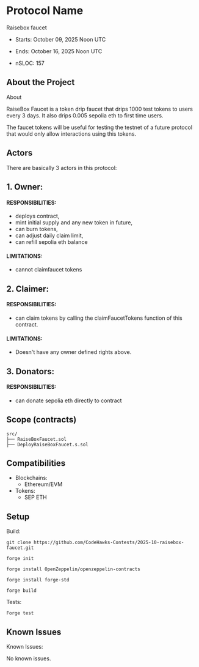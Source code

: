 # Protocol Name

Raisebox faucet

- Starts: October 09, 2025 Noon UTC
- Ends: October 16, 2025 Noon UTC

- nSLOC: 157

[//]: # "contest-details-open"

## About the Project

About

RaiseBox Faucet is a token drip faucet that drips 1000 test tokens to users every 3 days. It also drips 0.005 sepolia eth to first time users.

The faucet tokens will be useful for testing the testnet of a future protocol that would only allow interactions using this tokens.

## Actors

There are basically 3 actors in this protocol:

## 1. Owner:

#### RESPONSIBILITIES:

- deploys contract,
- mint initial supply and any new token in future,
- can burn tokens,
- can adjust daily claim limit,
- can refill sepolia eth balance

#### LIMITATIONS:

- cannot claimfaucet tokens

## 2. Claimer:

#### RESPONSIBILITIES:

- can claim tokens by calling the claimFaucetTokens function of this contract.

#### LIMITATIONS:

- Doesn't have any owner defined rights above.

## 3. Donators:

#### RESPONSIBILITIES:

- can donate sepolia eth directly to contract

[//]: # "contest-details-close"
[//]: # "scope-open"

## Scope (contracts)

```
src/
├── RaiseBoxFaucet.sol
├── DeployRaiseBoxFaucet.s.sol

```

## Compatibilities

- Blockchains:
  - Ethereum/EVM
- Tokens:
  - SEP ETH

[//]: # "scope-close"
[//]: # "getting-started-open"

## Setup

Build:

```
git clone https://github.com/CodeHawks-Contests/2025-10-raisebox-faucet.git

forge init

forge install OpenZeppelin/openzeppelin-contracts

forge install forge-std

forge build

```

Tests:

```
Forge test

```

[//]: # "getting-started-close"
[//]: # "known-issues-open"

## Known Issues

Known Issues:

No known issues.

[//]: # "known-issues-close"
